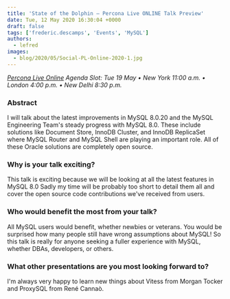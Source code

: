 ```yaml
---
title: 'State of the Dolphin – Percona Live ONLINE Talk Preview'
date: Tue, 12 May 2020 16:30:04 +0000
draft: false
tags: ['frederic.descamps', 'Events', 'MySQL']
authors:
  - lefred
images:
  - blog/2020/05/Social-PL-Online-2020-1.jpg
---
```


_[Percona Live Online](https://www.percona.com/live/conferences) Agenda Slot: Tue 19 May • New York 11:00 a.m. • London 4:00 p.m. • New Delhi 8:30 p.m._

### Abstract

I will talk about the latest improvements in MySQL 8.0.20 and the MySQL Engineering Team's steady progress with MySQL 8.0. These include solutions like Document Store, InnoDB Cluster, and InnoDB ReplicaSet where MySQL Router and MySQL Shell are playing an important role. All of these Oracle solutions are completely open source.

### Why is your talk exciting?

This talk is exciting because we will be looking at all the latest features in MySQL 8.0 Sadly my time will be probably too short to detail them all and cover the open source code contributions we've received from users.

### Who would benefit the most from your talk?

All MySQL users would benefit, whether newbies or veterans. You would be surprised how many people still have wrong assumptions about MySQL! So this talk is really for anyone seeking a fuller experience with MySQL, whether DBAs, developers, or others.

### What other presentations are you most looking forward to?

I'm always very happy to learn new things about Vitess from Morgan Tocker and ProxySQL from René Cannaò.